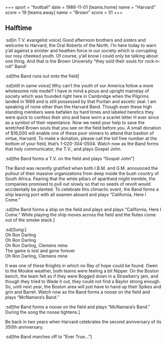 +++
sport = "football"
date = 1986-11-01
[teams.home]
name = "Harvard"
score = 19
[teams.away]
name = "Brown"
score = 31
+++

## Halftime

:sd[in T.V. evangelist voice] Good afternoon brothers and sisters and welcome to Harvard, the Oral Roberts of the North. I’m here today to warn y’all against a sinister and heathen force in our society which is corrupting our rosy cheeked youth. Of course, y’all know I could only be talking about one thing. And that is the Brown University “they sold their souls for rock-n-roll” Band!

:sd[the Band runs out onto the field]

:sd[still in same voice] Why can’t the youth of our America follow a more wholesome role model? I have in mind a pious and upright mainstay of society which was founded right here in Cambridge when the Pilgrims landed in 1669 and is still possessed by that Puritan and ascetic zeal. I am speaking of none other than the Harvard Band. Though even these high standing members were befallen by hard times and labeled heretics they were quick to confess their sins and have worn a scarlet letter H ever since as a symbol of their repentance. Now we need your help to save the wretched Brown souls that you see on the field before you. A small donation of $16,000 will enable one of these poor sinners to attend that bastion of virtue, Harvard. To make a donation, please call the toll free number at the bottom of your field, that’s 1-020-304-0504. Watch now as the Band forms that holy communicator, the T.V., and plays Gospel John.

:sd[the Band forms a T.V. on the field and plays “Gospel John”]

The Band was recently gratified when both I.B.M. and G.M. announced the pullout of their massive organizations from deep inside the bush country of South Africa. Fearing that the white pillars of apartheid might tremble, the companies promised to pull out slowly so that no seeds of revolt would accidentally be planted. To celebrate this climactic event, the Band forms a ship leaving port with all seamen aboard and plays “California, Here I Come.”

:sd[the Band forms a ship on the field and plays and plays “California, Here I Come.” While playing the ship moves across the field and the flutes come out of the smoke stack.]

:sd[Sung:]\
Oh Ron Darling\
Oh Ron Darling\
Oh Ron Darling, Clemens mine\
The game is lost and gone forever\
Oh Ron Darling, Clemens mine

It was one of these Knights in which no Ray of hope could be found. Owen to the Mookie weather, both teams were feeling a bit Nipper. On the Boston bench, the team felt as if they were Bogged down in a Strawberry jam, and though they tried to Wade it out, they could not find a Baylor strong enough. So, until next year, the Boston area will just have to hand up their Spikes and grin and Barret. Watch now as the Band forms a noose on the field and plays “McNamara’s Band.”

:sd[the Band forms a noose on the field and plays “McNamara’s Band.” During the song the noose tightens.]

Be back in two years when Harvard celebrates the second anniversary of its 350th anniversary.

:sd[the Band marches off to “Ever True...”]
